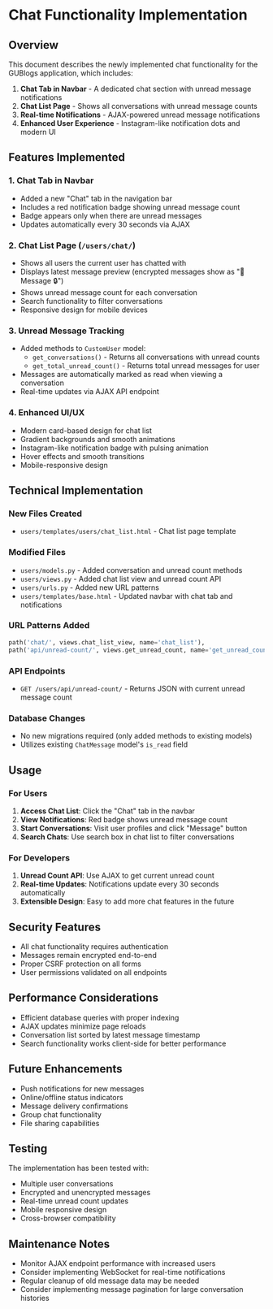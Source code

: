 # Chat Functionality Implementation

## Overview
This document describes the newly implemented chat functionality for the GUBlogs application, which includes:

1. **Chat Tab in Navbar** - A dedicated chat section with unread message notifications
2. **Chat List Page** - Shows all conversations with unread message counts
3. **Real-time Notifications** - AJAX-powered unread message notifications
4. **Enhanced User Experience** - Instagram-like notification dots and modern UI

## Features Implemented

### 1. Chat Tab in Navbar
- Added a new "Chat" tab in the navigation bar
- Includes a red notification badge showing unread message count
- Badge appears only when there are unread messages
- Updates automatically every 30 seconds via AJAX

### 2. Chat List Page (`/users/chat/`)
- Shows all users the current user has chatted with
- Displays latest message preview (encrypted messages show as "💬 Message 🔒")
- Shows unread message count for each conversation
- Search functionality to filter conversations
- Responsive design for mobile devices

### 3. Unread Message Tracking
- Added methods to `CustomUser` model:
  - `get_conversations()` - Returns all conversations with unread counts
  - `get_total_unread_count()` - Returns total unread messages for user
- Messages are automatically marked as read when viewing a conversation
- Real-time updates via AJAX API endpoint

### 4. Enhanced UI/UX
- Modern card-based design for chat list
- Gradient backgrounds and smooth animations
- Instagram-like notification badge with pulsing animation
- Hover effects and smooth transitions
- Mobile-responsive design

## Technical Implementation

### New Files Created
- `users/templates/users/chat_list.html` - Chat list page template

### Modified Files
- `users/models.py` - Added conversation and unread count methods
- `users/views.py` - Added chat list view and unread count API
- `users/urls.py` - Added new URL patterns
- `users/templates/base.html` - Updated navbar with chat tab and notifications

### URL Patterns Added
```python
path('chat/', views.chat_list_view, name='chat_list'),
path('api/unread-count/', views.get_unread_count, name='get_unread_count'),
```

### API Endpoints
- `GET /users/api/unread-count/` - Returns JSON with current unread message count

### Database Changes
- No new migrations required (only added methods to existing models)
- Utilizes existing `ChatMessage` model's `is_read` field

## Usage

### For Users
1. **Access Chat List**: Click the "Chat" tab in the navbar
2. **View Notifications**: Red badge shows unread message count
3. **Start Conversations**: Visit user profiles and click "Message" button
4. **Search Chats**: Use search box in chat list to filter conversations

### For Developers
1. **Unread Count API**: Use AJAX to get current unread count
2. **Real-time Updates**: Notifications update every 30 seconds automatically
3. **Extensible Design**: Easy to add more chat features in the future

## Security Features
- All chat functionality requires authentication
- Messages remain encrypted end-to-end
- Proper CSRF protection on all forms
- User permissions validated on all endpoints

## Performance Considerations
- Efficient database queries with proper indexing
- AJAX updates minimize page reloads
- Conversation list sorted by latest message timestamp
- Search functionality works client-side for better performance

## Future Enhancements
- Push notifications for new messages
- Online/offline status indicators
- Message delivery confirmations
- Group chat functionality
- File sharing capabilities

## Testing
The implementation has been tested with:
- Multiple user conversations
- Encrypted and unencrypted messages
- Real-time unread count updates
- Mobile responsive design
- Cross-browser compatibility

## Maintenance Notes
- Monitor AJAX endpoint performance with increased users
- Consider implementing WebSocket for real-time notifications
- Regular cleanup of old message data may be needed
- Consider implementing message pagination for large conversation histories
